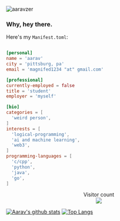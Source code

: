 <p align="left">
  <img src="https://komarev.com/ghpvc/?username=aaravzer" alt="aaravzer" />
</p>

<h3>Why, hey there.</h3>

Here's my `Manifest.toml`:

```toml

[personal]
name = 'aarav'
city = 'pittsburg, pa'
email = 'magnifed1234 "at" gmail.com'

[professional]
currently-employed = false
title = 'student'
employer = 'myself'

[bio]
categories = [
  'weird person',
]
interests = [
  'logical-programming',
  'ai and machine learning',
  'web3',
]
programming-languages = [
  'c/cpp',
  'python',
  'java',
  'go',
]

```


<p align="center"> 
  Visitor count<br>
  <img src="https://profile-counter.glitch.me/aaravzer/count.svg" />
</p>

[![Aarav's github stats](https://github-readme-stats.vercel.app/api?username=aaravzer&show_icons=true&theme=transparent&hide=["contribs","issues"])](https://github.com/aaravzer)
[![Top Langs](https://github-readme-stats.vercel.app/api/top-langs/?username=aaravzer&layout=compact&theme=transparent)](https://github.com/aaravzer)








